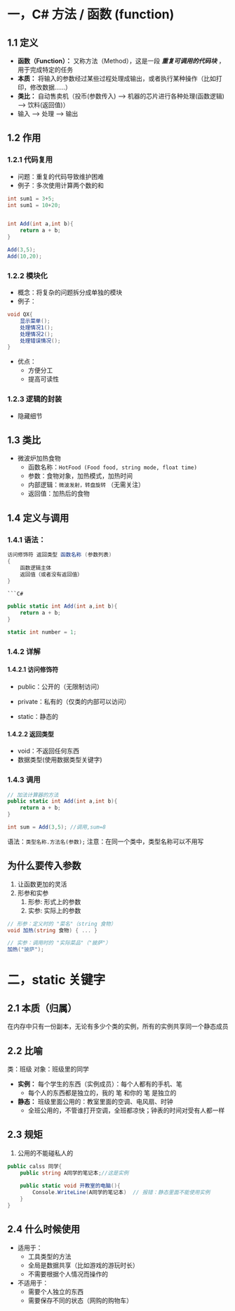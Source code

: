 # 一，C# 方法 / 函数 (function)
## 1.1 定义
- **函数（Function）：** 又称方法（Method），这是一段 **_重复可调用的代码块_** ，用于完成特定的任务
- **本质：** 将输入的参数经过某些过程处理成输出，或者执行某种操作（比如打印，修改数据……）
- **类比：** 自动售卖机（投币(参数传入) --> 机器的芯片进行各种处理(函数逻辑) --> 饮料(返回值)）
- 输入 --> 处理 --> 输出

## 1.2 作用
### 1.2.1 代码复用
- 问题：重复的代码导致维护困难
- 例子：多次使用计算两个数的和

```C#
int sum1 = 3+5;
int sum1 = 10+20;
```

```C#

int Add(int a,int b){
    return a + b;
}

Add(3,5);
Add(10,20);
```

### 1.2.2 模块化
- 概念：将复杂的问题拆分成单独的模块
- 例子：
```C#
void QX{
	显示菜单();
	处理情况1();
	处理情况2();
	处理错误情况();
}
```
- 优点：
	- 方便分工
	- 提高可读性
### 1.2.3 逻辑的封装
- 隐藏细节
## 1.3 类比
- 微波炉加热食物
	- 函数名称：``HotFood (Food food, string mode, float time) ``
	- 参数：食物对象，加热模式，加热时间
	- 内部逻辑：``微波发射，转盘旋转`` （无需关注）
	- 返回值：加热后的食物
## 1.4 定义与调用
### 1.4.1 语法：
```C#
访问修饰符 返回类型 函数名称 (参数列表)
{
    函数逻辑主体
    返回值（或者没有返回值）
}

```C#

public static int Add(int a,int b){
    return a + b;
}

static int number = 1;
```
### 1.4.2 详解
####  1.4.2.1 访问修饰符
- public：公开的（无限制访问）
- private：私有的（仅类的内部可以访问）
  
- static：静态的
#### 1.4.2.2 返回类型
- void：不返回任何东西
- 数据类型(使用数据类型关键字)
### 1.4.3 调用
```C#
// 加法计算器的方法
public static int Add(int a,int b){
    return a + b;
}

int sum = Add(3,5); //调用,sum=8
```
语法：``类型名称.方法名(参数);``
注意：在同一个类中，类型名称可以不用写
## 为什么要传入参数
1. 让函数更加的灵活
2. 形参和实参
	1. 形参: 形式上的参数
	2. 实参: 实际上的参数
```csharp
// 形参：定义时的 "菜名"（string 食物）
void 加热(string 食物) { ... }

// 实参：调用时的 "实际菜品"（"披萨"）
加热("披萨");
```
# 二，static 关键字
## 2.1 本质（归属）
在内存中只有一份副本，无论有多少个类的实例，所有的实例共享同一个静态成员
## 2.2 比喻
类：班级
对象：班级里的同学
- **实例：**  每个学生的东西（实例成员）：每个人都有的手机、笔
	- 每个人的东西都是独立的，我的 笔 和你的 笔 是独立的
- **静态：** 班级里面公用的：教室里面的空调、电风扇、时钟
	- 全班公用的，不管谁打开空调，全班都凉快；钟表的时间对受有人都一样
## 2.3 规矩
1. 公用的不能碰私人的
```C#
public calss 同学{
    public string A同学的笔记本;//这是实例
    
    public static void 开教室的电脑(){
        Console.WriteLine(A同学的笔记本)  // 报错：静态里面不能使用实例
    }
}
```
## 2.4 什么时候使用
- 适用于：
	- 工具类型的方法
	- 全局是数据共享（比如游戏的游玩时长）
	- 不需要根据个人情况而操作的
- 不适用于：
	- 需要个人独立的东西
	- 需要保存不同的状态（网购的购物车）